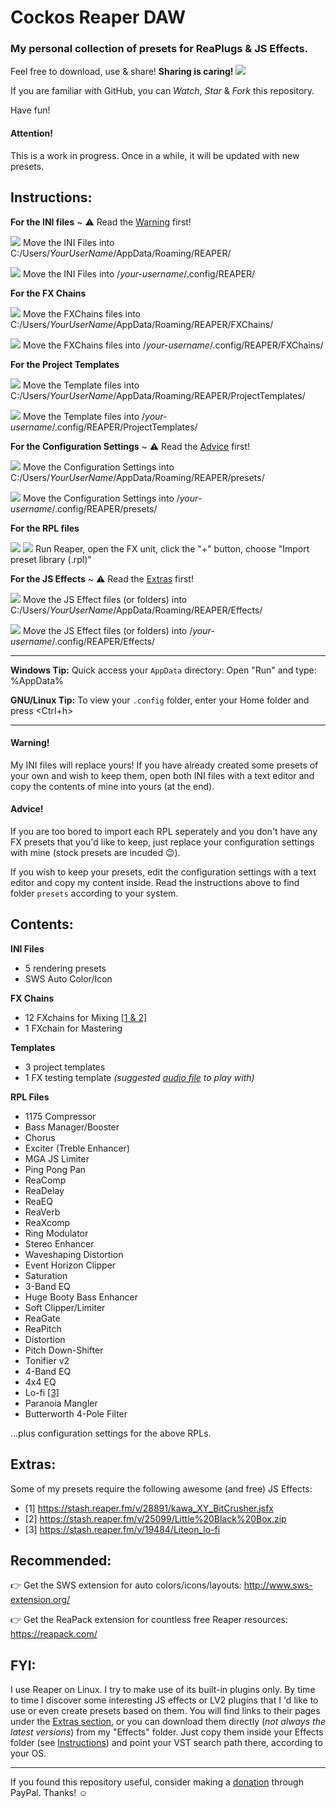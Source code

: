 Cockos Reaper DAW
=================

### My personal collection of presets for ReaPlugs & JS Effects.

Feel free to download, use & share! **Sharing is caring! ![](https://github.com/koulaxizis/reaper/blob/master/Images/Beating_heart.gif)**

If you are familiar with GitHub, you can *Watch*, *Star* & *Fork* this repository.

Have fun!


#### Attention!
This is a work in progress. Once in a while, it will be updated with new presets.


Instructions:
-------------

**For the INI files**  ~ :warning: Read the [Warning](https://github.com/koulaxizis/reaper#warning) first!
 
 ![](https://github.com/koulaxizis/reaper/blob/master/Images/Win.png) Move the INI Files into C:/Users/*YourUserName*/AppData/Roaming/REAPER/

 ![](https://github.com/koulaxizis/reaper/blob/master/Images/Tux.png) Move the INI Files into /*your-username*/.config/REAPER/

**For the FX Chains**
 
 ![](https://github.com/koulaxizis/reaper/blob/master/Images/Win.png) Move the FXChains files into C:/Users/*YourUserName*/AppData/Roaming/REAPER/FXChains/

 ![](https://github.com/koulaxizis/reaper/blob/master/Images/Tux.png) Move the FXChains files into /*your-username*/.config/REAPER/FXChains/

**For the Project Templates**

 ![](https://github.com/koulaxizis/reaper/blob/master/Images/Win.png) Move the Template files into C:/Users/*YourUserName*/AppData/Roaming/REAPER/ProjectTemplates/

 ![](https://github.com/koulaxizis/reaper/blob/master/Images/Tux.png) Move the Template files into /*your-username*/.config/REAPER/ProjectTemplates/

**For the Configuration Settings** ~ :warning: Read the [Advice](https://github.com/koulaxizis/reaper#advice) first!

 ![](https://github.com/koulaxizis/reaper/blob/master/Images/Win.png) Move the Configuration Settings into C:/Users/*YourUserName*/AppData/Roaming/REAPER/presets/

 ![](https://github.com/koulaxizis/reaper/blob/master/Images/Tux.png) Move the Configuration Settings into /*your-username*/.config/REAPER/presets/

**For the RPL files**

 ![](https://github.com/koulaxizis/reaper/blob/master/Images/Tux.png) ![](https://github.com/koulaxizis/reaper/blob/master/Images/Win.png) Run Reaper, open the FX unit, click the "+" button, choose "Import preset library (.rpl)"

**For the JS Effects** ~ :warning: Read the [Extras](https://github.com/koulaxizis/reaper#extras) first!

 ![](https://github.com/koulaxizis/reaper/blob/master/Images/Win.png) Move the JS Effect files (or folders) into C:/Users/*YourUserName*/AppData/Roaming/REAPER/Effects/

 ![](https://github.com/koulaxizis/reaper/blob/master/Images/Tux.png) Move the JS Effect files (or folders) into /*your-username*/.config/REAPER/Effects/ 

---

**Windows Tip:** Quick access your `AppData` directory: Open "Run" and type: %AppData%

**GNU/Linux Tip:** To view your `.config` folder, enter your Home folder and press <Ctrl+h>

---

#### Warning!
My INI files will replace yours! If you have already created some presets of your own and wish to keep them, open both INI files with a text editor and copy the contents of mine into yours (at the end).

#### Advice!
If you are too bored to import each RPL seperately and you don't have any FX presets that you'd like to keep, just replace your configuration settings with mine (stock presets are incuded :wink:).

If you wish to keep your presets, edit the configuration settings with a text editor and copy my content inside. Read the instructions above to find folder `presets` according to your system.


Contents:
---------

**INI Files**
 - 5 rendering presets 
 - SWS Auto Color/Icon
 
**FX Chains**
 - 12 FXchains for Mixing [[1 & 2]](https://github.com/koulaxizis/reaper#extras)
 - 1 FXchain for Mastering

**Templates**
- 3 project templates
- 1 FX testing template *(suggested [audio file](https://freesound.org/people/acclivity/sounds/24096/) to play with)* 
 
**RPL Files**
 - 1175 Compressor
 - Bass Manager/Booster
 - Chorus
 - Exciter (Treble Enhancer)
 - MGA JS Limiter
 - Ping Pong Pan
 - ReaComp
 - ReaDelay
 - ReaEQ
 - ReaVerb
 - ReaXcomp
 - Ring Modulator
 - Stereo Enhancer
 - Waveshaping Distortion
 - Event Horizon Clipper
 - Saturation
 - 3-Band EQ
 - Huge Booty Bass Enhancer
 - Soft Clipper/Limiter
 - ReaGate
 - ReaPitch
 - Distortion
 - Pitch Down-Shifter
 - Tonifier v2
 - 4-Band EQ
 - 4x4 EQ
 - Lo-fi  [[3]](https://github.com/koulaxizis/reaper#extras)
 - Paranoia Mangler
 - Butterworth 4-Pole Filter

...plus configuration settings for the above RPLs.


Extras:
-------

Some of my presets require the following awesome (and free) JS Effects:
 - [1] https://stash.reaper.fm/v/28891/kawa_XY_BitCrusher.jsfx
 - [2] https://stash.reaper.fm/v/25099/Little%20Black%20Box.zip
 - [3] https://stash.reaper.fm/v/19484/Liteon_lo-fi


Recommended:
------------

:point_right: Get the SWS extension for auto colors/icons/layouts: http://www.sws-extension.org/

:point_right: Get the ReaPack extension for countless free Reaper resources: https://reapack.com/


FYI:
----

I use Reaper on Linux. I try to make use of its built-in plugins only. By time to time I discover some interesting JS effects or LV2 plugins that I 'd like to use or even create presets based on them. You will find links to their pages under the [Extras section](https://github.com/koulaxizis/reaper#extras), or you can download them directly (*not always the latest versions*) from my "Effects" folder. Just copy them inside your Effects folder (see [Instructions](https://github.com/koulaxizis/reaper#instructions)) and point your VST search path there, according to your OS.

---

If you found this repository useful, consider making a [donation](https://paypal.me/koulaxizis) through PayPal. Thanks! :relaxed: 
